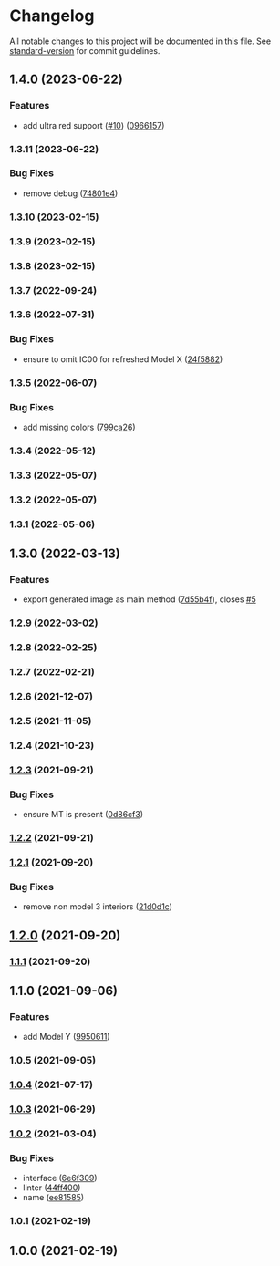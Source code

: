 # Changelog

All notable changes to this project will be documented in this file. See [standard-version](https://github.com/conventional-changelog/standard-version) for commit guidelines.

## 1.4.0 (2023-06-22)


### Features

* add ultra red support ([#10](https://github.com/teslahunt/tesla-images/issues/10)) ([0966157](https://github.com/teslahunt/tesla-images/commit/09661577966ccaac79530914b081bda789ed6e31))

### 1.3.11 (2023-06-22)


### Bug Fixes

* remove debug ([74801e4](https://github.com/teslahunt/tesla-images/commit/74801e400feb13dfdae2f2339ff727cd22ba7035))

### 1.3.10 (2023-02-15)

### 1.3.9 (2023-02-15)

### 1.3.8 (2023-02-15)

### 1.3.7 (2022-09-24)

### 1.3.6 (2022-07-31)


### Bug Fixes

* ensure to omit IC00 for refreshed Model X ([24f5882](https://github.com/teslahunt/tesla-images/commit/24f58824a5d059d67cd319fc2dbd397c9bdad430))

### 1.3.5 (2022-06-07)


### Bug Fixes

* add missing colors ([799ca26](https://github.com/teslahunt/tesla-images/commit/799ca2630b7f1d5921b863539a4ca8bd3c866688))

### 1.3.4 (2022-05-12)

### 1.3.3 (2022-05-07)

### 1.3.2 (2022-05-07)

### 1.3.1 (2022-05-06)

## 1.3.0 (2022-03-13)


### Features

* export generated image as main method ([7d55b4f](https://github.com/teslahunt/tesla-images/commit/7d55b4fdb8d211d60ffd6028fc968415a59aa13d)), closes [#5](https://github.com/teslahunt/tesla-images/issues/5)

### 1.2.9 (2022-03-02)

### 1.2.8 (2022-02-25)

### 1.2.7 (2022-02-21)

### 1.2.6 (2021-12-07)

### 1.2.5 (2021-11-05)

### 1.2.4 (2021-10-23)

### [1.2.3](https://github.com/teslahunt/tesla-images/compare/v1.2.2...v1.2.3) (2021-09-21)


### Bug Fixes

* ensure MT is present ([0d86cf3](https://github.com/teslahunt/tesla-images/commit/0d86cf386530bb06245df6f3af819838c003b8cf))

### [1.2.2](https://github.com/teslahunt/tesla-images/compare/v1.2.1...v1.2.2) (2021-09-21)

### [1.2.1](https://github.com/teslahunt/tesla-images/compare/v1.2.0...v1.2.1) (2021-09-20)


### Bug Fixes

* remove non model 3 interiors ([21d0d1c](https://github.com/teslahunt/tesla-images/commit/21d0d1cb7d1f72ac9bae678f873ece96fbc7a789))

## [1.2.0](https://github.com/teslahunt/tesla-images/compare/v1.1.1...v1.2.0) (2021-09-20)

### [1.1.1](https://github.com/teslahunt/tesla-images/compare/v1.1.0...v1.1.1) (2021-09-20)

## 1.1.0 (2021-09-06)


### Features

* add Model Y ([9950611](https://github.com/teslahunt/tesla-images/commit/9950611e485fa947c49c17cfad68f9be157d1624))

### 1.0.5 (2021-09-05)

### [1.0.4](https://github.com/teslahunt/tesla-images/compare/v1.0.3...v1.0.4) (2021-07-17)

### [1.0.3](https://github.com/teslahunt/tesla-images/compare/v1.0.2...v1.0.3) (2021-06-29)

### [1.0.2](https://github.com/teslahunt/images/compare/v1.0.1...v1.0.2) (2021-03-04)


### Bug Fixes

* interface ([6e6f309](https://github.com/teslahunt/images/commit/6e6f309164ee20dec9e5b42ab99b2ab64cb3ea1b))
* linter ([44ff400](https://github.com/teslahunt/images/commit/44ff400b05f3fdeb8a129f71c3f54a9cf78321bf))
* name ([ee81585](https://github.com/teslahunt/images/commit/ee81585057326757af493ded346b0198f255449b))

### 1.0.1 (2021-02-19)

## 1.0.0 (2021-02-19)
